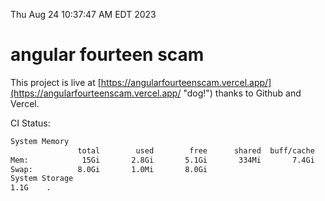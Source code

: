 Thu Aug 24 10:37:47 AM EDT 2023

# angular fourteen scam


This project is live at [https://angularfourteenscam.vercel.app/](https://angularfourteenscam.vercel.app/ "dog!") thanks to Github and Vercel.

CI Status: 

```bash
System Memory
               total        used        free      shared  buff/cache   available
Mem:            15Gi       2.8Gi       5.1Gi       334Mi       7.4Gi        11Gi
Swap:          8.0Gi       1.0Mi       8.0Gi
System Storage
1.1G	.
```
```bash
